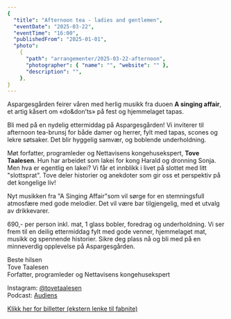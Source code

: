 ```yaml
---
{
  "title": "Afternoon tea - ladies and gentlemen",
  "eventDate": "2025-03-22",
  "eventTime": "16:00",
  "publishedFrom": "2025-01-01",
  "photo":
    {
      "path": "arrangementer/2025-03-22-afternoon",
      "photographer": { "name": "", "website": "" },
      "description": "",
    },
}
---
```


Aspargesgården feirer våren med herlig musikk fra duoen **A singing affair**, et artig kåsert om «do&don’ts» på fest og hjemmelaget tapas.

Bli med på en nydelig ettermiddag på Aspargesgården!
Vi inviterer til afternoon tea-brunsj for både damer og herrer, fylt med tapas, scones og lekre søtsaker. Det blir hyggelig samvær, og boblende underholdning.

Møt forfatter, programleder og Nettavisens kongehusekspert, **Tove Taalesen**. Hun har arbeidet som lakei for kong Harald og dronning Sonja. Men hva er egentlig en lakei?
Vi får et innblikk i livet på slottet med litt "slottsprat". Tove deler historier og anekdoter som gir oss et  perspektiv på det kongelige liv!

Nyt musikken fra "A Singing Affair"som vil sørge for en stemningsfull atmosfære med gode melodier.
Det vil være bar tilgjengelig, med et utvalg av drikkevarer.

690,- per person inkl. mat, 1 glass bobler, foredrag og underholdning.
Vi ser frem til en deilig ettermiddag fylt med gode venner, hjemmelaget mat, musikk og spennende historier.
Sikre deg plass nå og bli med på en minneverdig opplevelse på Aspargesgården.

Beste hilsen\
Tove Taalesen\
Forfatter, programleder og Nettavisens kongehusekspert

Instagram: [@tovetaalesen](https://www.instagram.com/tovetaalesen)\
Podcast: [Audiens](https://podcasts.apple.com/no/podcast/audiens/id1731881203)


[Klikk her for billetter (ekstern lenke til fabnite)](https://fabnite.com/no/events/afternoon-tea-brunsj-for-damer-og-herrer-opplevelse-2025-03-22)
